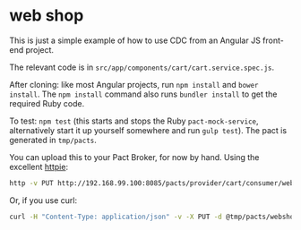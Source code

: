 # web shop

This is just a simple example of how to use CDC from an Angular JS front-end
project.

The relevant code is in `src/app/components/cart/cart.service.spec.js`.

After cloning: like most Angular projects, run `npm install` and
`bower install`. The `npm install` command also runs `bundler install` to get
the required Ruby code.

To test: `npm test` (this starts and stops the Ruby `pact-mock-service`,
alternatively start it up yourself somewhere and run `gulp test`). The pact
is generated in `tmp/pacts`.

You can upload this to your Pact Broker, for now by hand. Using the excellent
[httpie](https://github.com/jkbrzt/httpie):

```sh
http -v PUT http://192.168.99.100:8085/pacts/provider/cart/consumer/webshop/version/1.0.0 < tmp/pacts/webshop-cart.json
```

Or, if you use curl:

```sh
curl -H "Content-Type: application/json" -v -X PUT -d @tmp/pacts/webshop-cart.json http://192.168.99.100:8085/pacts/provider/cart/consumer/webshop/version/1.0.0
```
